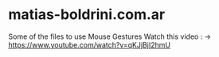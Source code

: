 # matias-boldrini.com.ar
Some of the files to use Mouse Gestures
Watch this video : -> https://www.youtube.com/watch?v=qKJjBjI2hmU
